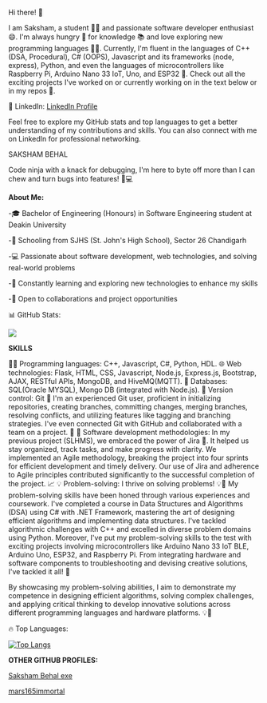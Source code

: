 Hi there! 👋

I am Saksham, a student 👨‍🎓 and passionate software developer enthusiast 😄. I'm always hungry 🤤 for knowledge 📚 and love exploring new programming languages 👨‍💻. Currently, I'm fluent in the languages of C++ (DSA, Procedural), C# (OOPS), Javascript and its frameworks (node, express), Python, and even the languages of microcontrollers like Raspberry Pi, Arduino Nano 33 IoT, Uno, and ESP32 🤖. Check out all the exciting projects I've worked on or currently working on in the text below or in my repos 🎒.

💼 LinkedIn: [LinkedIn Profile](https://www.linkedin.com/in/saksham-behal-003bb627a/)

Feel free to explore my GitHub stats and top languages to get a better understanding of my contributions and skills. You can also connect with me on LinkedIn for professional networking.

SAKSHAM BEHAL

Code ninja with a knack for debugging, I'm here to byte off more than I can chew and turn bugs into features! 🐞💻

**About Me:**

-🎓 Bachelor of Engineering (Honours) in Software Engineering student at Deakin University

-🏫 Schooling from SJHS (St. John's High School), Sector 26 Chandigarh

-💻 Passionate about software development, web technologies, and solving real-world problems

-🌱 Constantly learning and exploring new technologies to enhance my skills

-🤝 Open to collaborations and project opportunities

📊 GitHub Stats:

<picture>
  <source
    srcset="https://github-readme-stats.vercel.app/api?username=MarsImmortal&show_icons=true&theme=dark"
    media="(prefers-color-scheme: dark)"
  />
  <source
    srcset="https://github-readme-stats.vercel.app/api?username=MarsImmortal&show_icons=true"
    media="(prefers-color-scheme: dark), (prefers-color-scheme: no-preference)"
  />
  <img src="https://github-readme-stats.vercel.app/api?username=MarsImmortal&show_icons=true" />
</picture>

**SKILLS**

👨‍💻 Programming languages: C++, Javascript, C#, Python, HDL.
🌐 Web technologies: Flask, HTML, CSS, Javascript, Node.js, Express.js, Bootstrap, AJAX, RESTful APIs, MongoDB, and HiveMQ(MQTT).
💾 Databases: SQL(Oracle MYSQL), Mongo DB (integrated with Node.js).
🌿 Version control: Git 🌿 I'm an experienced Git user, proficient in initializing repositories, creating branches, committing changes, merging branches, resolving conflicts, and utilizing features like tagging and branching strategies. I've even connected Git with GitHub and collaborated with a team on a project. 🚀
🚀 Software development methodologies: In my previous project (SLHMS), we embraced the power of Jira 🚀. It helped us stay organized, track tasks, and make progress with clarity. We implemented an Agile methodology, breaking the project into four sprints for efficient development and timely delivery. Our use of Jira and adherence to Agile principles contributed significantly to the successful completion of the project. 📈
💡 Problem-solving: I thrive on solving problems! 💡💪 My problem-solving skills have been honed through various experiences and coursework. I've completed a course in Data Structures and Algorithms (DSA) using C# with .NET Framework, mastering the art of designing efficient algorithms and implementing data structures. I've tackled algorithmic challenges with C++ and excelled in diverse problem domains using Python. Moreover, I've put my problem-solving skills to the test with exciting projects involving microcontrollers like Arduino Nano 33 IoT BLE, Arduino Uno, ESP32, and Raspberry Pi. From integrating hardware and software components to troubleshooting and devising creative solutions, I've tackled it all! 🌟

By showcasing my problem-solving abilities, I aim to demonstrate my competence in designing efficient algorithms, solving complex challenges, and applying critical thinking to develop innovative solutions across different programming languages and hardware platforms. 💡🚀

🔥 Top Languages: 

[![Top Langs](https://github-readme-stats.vercel.app/api/top-langs/?username=MarsImmortal&layout=donut)](https://github.com/anuraghazra/github-readme-stats)

**OTHER GITHUB PROFILES:**

[Saksham Behal exe](https://github.com/SakshamBehalexe)

[mars165immortal](https://github.com/mars165immortal)

